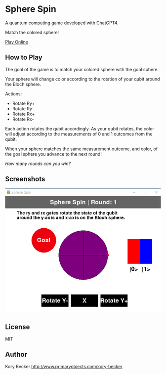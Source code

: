 Sphere Spin
===========

A quantum computing game developed with ChatGPT4.

Match the colored sphere!

[Play Online](https://replit.com/@primaryobjects/sphere-spin?v=1)

## How to Play

The goal of the game is to match your colored sphere with the goal sphere.

Your sphere will change color according to the rotation of your qubit around the Bloch sphere.

Actions:

- Rotate Ry+
- Rotate Ry-
- Rotate Rx+
- Rotate Rx-

Each action rotates the qubit accordingly. As your qubit rotates, the color will adjust according to the measurements of 0 and 1 outcomes from the qubit.

When your sphere matches the same measurement outcome, and color, of the goal sphere you advance to the next round!

*How many rounds can you win?*

## Screenshots

![Sphere Spin](images/screenshot.gif)

## License

MIT

## Author

Kory Becker http://www.primaryobjects.com/kory-becker